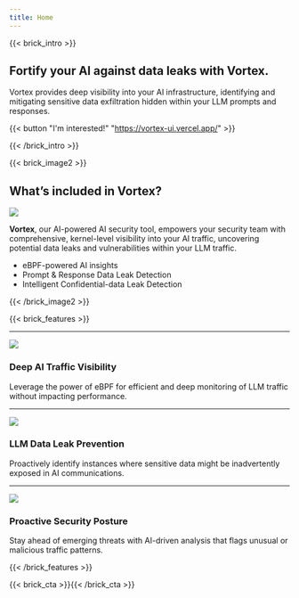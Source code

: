 ```yaml
---
title: Home
---
```


{{< brick_intro >}}

## Fortify your AI against data leaks with Vortex.

Vortex provides deep visibility into your AI infrastructure, identifying and mitigating sensitive data exfiltration hidden within your LLM prompts and responses.

{{< button "I'm interested!" "https://vortex-ui.vercel.app/" >}}

{{< /brick_intro >}}

{{< brick_image2 >}}

## What’s included in Vortex?

![](/uploads/vortex-intro-03.png)

**Vortex**, our AI-powered AI security tool, empowers your security team with comprehensive, kernel-level visibility into your AI traffic, uncovering potential data leaks and vulnerabilities within your LLM traffic.

- eBPF-powered AI insights
- Prompt & Response Data Leak Detection
- Intelligent Confidential-data Leak Detection

{{< /brick_image2 >}}

{{< brick_features >}}

---

![](/img/icons/material-symbols/200/rounded/performance_max.svg)
### Deep AI Traffic Visibility

Leverage the power of eBPF for efficient and deep monitoring of LLM traffic without impacting performance.

---

![](/img/icons/material-symbols/200/rounded/auto_fix.svg)
### LLM Data Leak Prevention

Proactively identify instances where sensitive data might be inadvertently exposed in AI communications.

---

![](/img/icons/material-symbols/200/rounded/timer.svg)
### Proactive Security Posture

Stay ahead of emerging threats with AI-driven analysis that flags unusual or malicious traffic patterns.

{{< /brick_features >}}

{{< brick_cta >}}{{< /brick_cta >}}
